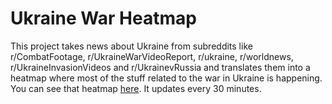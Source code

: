 # Ukraine War Heatmap
This project takes news about Ukraine from subreddits like r/CombatFootage, r/UkraineWarVideoReport, r/ukraine, r/worldnews, r/UkraineInvasionVideos and r/UkrainevRussia and translates them into a heatmap where most of the stuff related to the war in Ukraine is happening.
You can see that heatmap [here](https://ruarq.github.io/ukraine-war-heatmap/). It updates every 30 minutes.
